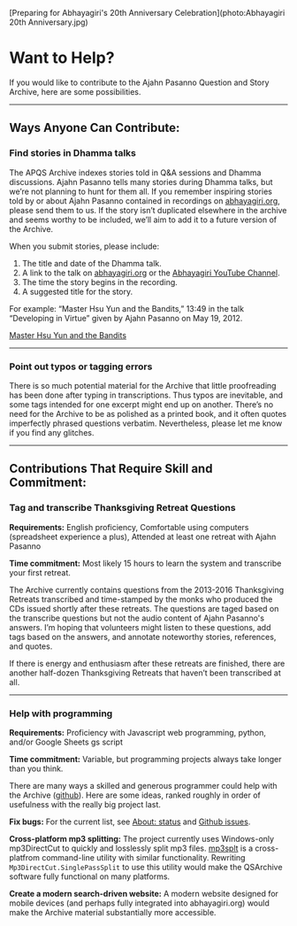 <!--TITLE:Want to help?-->
[Preparing for Abhayagiri's 20th Anniversary Celebration](photo:Abhayagiri 20th Anniversary.jpg)
# Want to Help?
If you would like to contribute to the Ajahn Pasanno Question and Story Archive, here are some possibilities.

-----

## Ways Anyone Can Contribute:
### Find stories in Dhamma talks
The APQS Archive indexes stories told in Q&A sessions and Dhamma discussions. Ajahn Pasanno tells many stories during Dhamma talks, but we’re not planning to hunt for them all. If you remember inspiring stories told by or about Ajahn Pasanno contained in recordings on [abhayagiri.org](https://www.abhayagiri.org/talks), please send them to us. If the story isn’t duplicated elsewhere in the archive and seems worthy to be included, we’ll aim to add it to a future version of the Archive.

When you submit stories, please include:

1. The title and date of the Dhamma talk.
2. A link to the talk on [abhayagiri.org](https://www.abhayagiri.org/) or the [Abhayagiri YouTube Channel](https://www.youtube.com/channel/UCFAuQ5fmYYVv5_Dim0EQpVA).
3. The time the story begins in the recording.
4. A suggested title for the story.

For example: “Master Hsu Yun and the Bandits,” 13:49 in the talk “Developing in Virtue” given by Ajahn Pasanno on May 19, 2012.

[Master Hsu Yun and the Bandits](player:https://www.abhayagiri.org/media/discs/questions/audio/talks/2012-05-19%20Master%20Hsu%20Yun%20and%20the%20Bandits.mp3)

----

### Point out typos or tagging errors
There is so much potential material for the Archive that little proofreading has been done after typing in transcriptions. Thus typos are inevitable, and some tags intended for one excerpt might end up on another. There’s no need for the Archive to be as polished as a printed book, and it often quotes imperfectly phrased questions verbatim. Nevertheless, please let me know if you find any glitches.

-----

## Contributions That Require Skill and Commitment:
### Tag and transcribe Thanksgiving Retreat Questions
__Requirements:__ English proficiency, Comfortable using computers (spreadsheet experience a plus), Attended at least one retreat with Ajahn Pasanno

__Time commitment:__ Most likely 15 hours to learn the system and transcribe your first retreat.

The Archive currently contains questions from the 2013-2016 Thanksgiving Retreats transcribed and time-stamped by the monks who produced the CDs issued shortly after these retreats. The questions are taged based on the transcribe questions but not the audio content of Ajahn Pasanno's answers. I’m hoping that volunteers might listen to these questions, add tags based on the answers, and annotate noteworthy stories, references, and quotes.

If there is energy and enthusiasm after these retreats are finished, there are another half-dozen Thanksgiving Retreats that haven’t been transcribed at all.

----

### Help with programming
__Requirements:__ Proficiency with Javascript web programming, python, and/or Google Sheets gs script

__Time commitment:__ Variable, but programming projects always take longer than you think.

There are many ways a skilled and generous programmer could help with the Archive ([github](https://github.com/Kaccana-Bhikkhu/qs-archive)). Here are some ideas, ranked roughly in order of usefulness with the really big project last.

__Fix bugs:__ For the current list, see [About: status](about:status#known-issues-and-limitations) and [Github issues](https://github.com/Kaccana-Bhikkhu/qs-archive/issues).

__Cross-platform mp3 splitting:__ The project currently uses Windows-only mp3DirectCut to quickly and losslessly split mp3 files. [mp3splt](https://mp3splt.sourceforge.net/mp3splt_page/about.php) is a cross-platfrom command-line utility with similar functionality. Rewriting `Mp3DirectCut.SinglePassSplit` to use this utility would make the QSArchive software fully functional on many platforms.

__Create a modern search-driven website:__ A modern website designed for mobile devices (and perhaps fully integrated into abhayagiri.org) would make the Archive material substantially more accessible.
